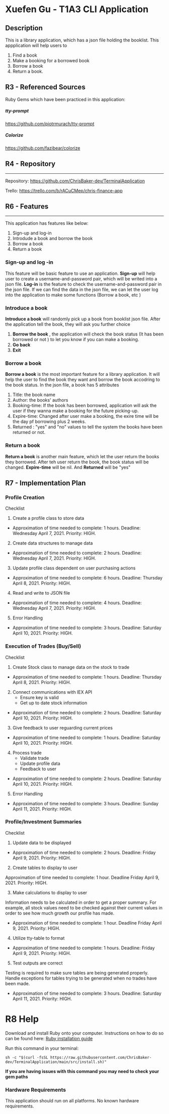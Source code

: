 # Xuefen Gu - T1A3 CLI Application

## Description

This is a library application, which has a json file holding the booklist. This appplication will help users to 

1. Find a book
2. Make a booking for a borrowed book
3. Borrow a book 
4. Return a book. 

## R3 - Referenced Sources

Ruby Gems which have been practiced in this application:

##### tty-prompt

https://github.com/piotrmurach/tty-prompt

##### Colorize 

https://github.com/fazibear/colorize

## R4 - Repository

---
Repository:
https://github.com/ChrisBaker-dev/TerminalApplication

Trello: 
https://trello.com/b/rACuCMep/chris-finance-app

## R6 - Features
---
This application has  features like below:
1. Sign-up and log-in
2. Introdude a book and borrow the book
2. Borrow a book
3. Return a book

### Sign-up and log -in
This feature will be basic feature to use an application. **Sign-up** will help user to create a username-and-password pair, which will be writed into a json file. **Log-in** is the feature to check the username-and-password pair in the json file. If we can find the data in the json file, we can let the user log into the application to make some functions (Borrow a book, etc ) 

### Introduce a book
**Introduce a book** will randomly pick up a book from booklist json file. After the application tell the book, they will ask you further choice 

1. **Borrow the book** , the application will check the book status (It has been borrowed or not ) to let you know if you can make a booking.
2. **Go back**
3. **Exit**

### Borrow a book
**Borrow a book** is the most important feature for a library application. It will help the user to find the book they want and borrow the book accodring to the book status. In the json file, a book has 5 attributes

1. Title: the book name
2. Author: the books' authors
3. Booking-time: If the book has been borrowed, application will ask the user if they wanna make a booking for the future picking-up.
4. Expire-time: Changed after user make a booking, the exire time will be the day pf borrowing plus 2 weeks.
5. Returned : "yes" and "no" values to tell the system the books have been returned or not.

### Return a book

**Return a book** is another main feature, which let the user return the books they borrowed. After teh user return the book, the book status will be changed. **Expire-time** will be nil. And **Returned** will be "yes"

## R7 - Implementation Plan
### Profile Creation
Checklist
1. Create a profile class to store data
- Approximation of time needed to complete: 1 hours. Deadline: Wednesday April 7, 2021. Priority: HIGH.
2. Create data structures to manage data
- Approximation of time needed to complete: 2 hours. Deadline: Wednesday April 7, 2021. Priority: HIGH.
3. Update profile class dependent on user purchasing actions
- Approximation of time needed to complete:  6 hours. Deadline: Thursday April 8, 2021. Priority: HIGH.
4. Read and write to JSON file
- Approximation of time needed to complete: 4 hours. Deadline: Wednesday April 7, 2021. Priority: HIGH.
5. Error Handling
- Approximation of time needed to complete: 3 hours. Deadline: Saturday April 10, 2021. Priority: HIGH.

### Execution of Trades (Buy/Sell)
Checklist
1. Create Stock class to manage data on the stock to trade
- Approximation of time needed to complete: 1 hours. Deadline: Thursday April 8, 2021. Priority: HIGH.
2. Connect communications with IEX API
    - Ensure key is valid
    - Get up to date stock information
- Approximation of time needed to complete: 2 hours. Deadline: Saturday April 10, 2021. Priority: HIGH.

3. Give feedback to user reguarding current prices
- Approximation of time needed to complete: 1 hours. Deadline: Saturday April 10, 2021. Priority: HIGH.

4. Process trade
    - Validate trade
    - Update profile data
    - Feedback to user
- Approximation of time needed to complete: 2 hours. Deadline: Saturday April 10, 2021. Priority: HIGH.

5. Error Handling
- Approximation of time needed to complete: 3 hours. Deadline: Sunday April 11, 2021. Priority: HIGH.

### Profile/Investment Summaries
Checklist
1. Update data to be displayed 
- Approximation of time needed to complete: 2 hours. Deadline: Friday April 9, 2021. Priority: HIGH.

2. Create tables to display to user

 Approximation of time needed to complete: 1 hour. Deadline Friday April 9, 2021. Priority: HIGH.

3. Make calculations to display to user

Information needs to be calculated in order to get a proper summary. For example, all stock values need to be checked against their current values in order to see how much growth our profile has made. 
- Approximation of time needed to complete: 1 hour. Deadline Friday April 9, 2021. Priority: HIGH.

4. Utilize tty-table to format
- Approximation of time needed to complete: 1 hours. Deadline: Friday April 9, 2021. Priority: HIGH.


5. Test outputs are correct

Testing is required to make sure tables are being generated properly. Handle exceptions for tables trying to be generated when no trades have been made. 

- Approximation of time needed to complete: 3 hours. Deadline: Saturday April 11, 2021. Priority: HIGH.



# R8 Help

Download and install Ruby onto your computer. Instructions on how to do so can be found here: [Ruby installation guide](https://www.ruby-lang.org/en/documentation/installation/ "Ruby installation")

Run this command in your terminal:
```
sh -c "$(curl -fsSL https://raw.githubusercontent.com/ChrisBaker-dev/TerminalApplication/main/src/install.sh)"
```

**If you are having issues with this command you may need to check your gem paths**

### Hardware Requirements
This application should run on all platforms. No known hardware requirements.



